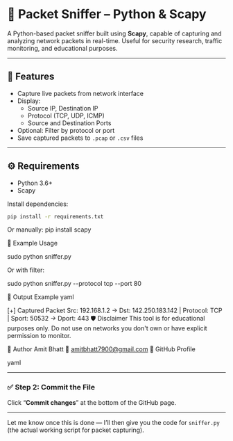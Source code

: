 # 📡 Packet Sniffer – Python & Scapy

A Python-based packet sniffer built using **Scapy**, capable of capturing and analyzing network packets in real-time. Useful for security research, traffic monitoring, and educational purposes.

---

## 🚀 Features

- Capture live packets from network interface
- Display:
  - Source IP, Destination IP
  - Protocol (TCP, UDP, ICMP)
  - Source and Destination Ports
- Optional: Filter by protocol or port
- Save captured packets to `.pcap` or `.csv` files

---

## ⚙️ Requirements

- Python 3.6+
- Scapy

Install dependencies:

```bash
pip install -r requirements.txt
```
Or manually:
pip install scapy

🧪 Example Usage

sudo python sniffer.py

Or with filter:

sudo python sniffer.py --protocol tcp --port 80

📂 Output Example
yaml


[+] Captured Packet
Src: 192.168.1.2 → Dst: 142.250.183.142 | Protocol: TCP | Sport: 50532 → Dport: 443
🛡️ Disclaimer
This tool is for educational purposes only.
Do not use on networks you don't own or have explicit permission to monitor.

👤 Author
Amit Bhatt
📧 amitbhatt7900@gmail.com
🔗 GitHub Profile

yaml

---

### ✅ Step 2: Commit the File
Click “**Commit changes**” at the bottom of the GitHub page.

---

Let me know once this is done — I’ll then give you the code for `sniffer.py` (the actual working script for packet capturing).
